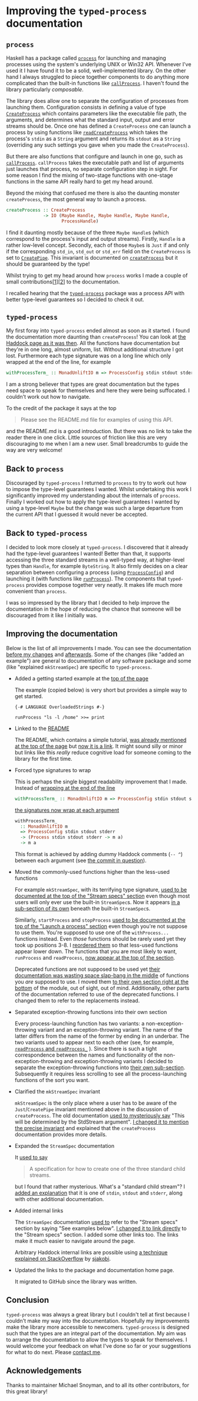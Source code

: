 # Improving the `typed-process` documentation

## `process`

Haskell has a package called
[`process`](https://hackage.haskell.org/package/process) for launching
and managing processes using the system's underlying UNIX or Win32
API.  Whenever I've used it I have found it to be a solid,
well-implemented library.  On the other hand I always struggled to
piece together components to do anything more complicated than the
built-in functions like
[`callProcess`](https://hackage.haskell.org/package/process-1.6.13.2/docs/System-Process.html#v:callProcess).
I haven't found the library particularly *composable*.

The library does allow one to separate the configuration of processes
from launching them.  Configuration consists in defining a value of
type
[`CreateProcess`](https://hackage.haskell.org/package/process-1.6.13.2/docs/System-Process.html#t:CreateProcess)
which contains parameters like the executable file path, the
arguments, and determines what the standard input, output and error
streams should be.  Once one has defined a `CreateProcess` one can
launch a process by using functions like
[`readCreateProcess`](https://hackage.haskell.org/package/process-1.6.13.2/docs/System-Process.html#v:readCreateProcess)
which takes the process's `stdin` as a `String` argument and returns
its `stdout` as a `String` (overriding any such settings you gave when
you made the `CreateProcess`).

But there are also functions that configure and launch in one go, such
as
[`callProcess`](https://hackage.haskell.org/package/process-1.6.13.2/docs/src/System.Process.html#callProcess).
`callProcess` takes the executable path and list of arguments just
launches that process, no separate configuration step in sight.  For
some reason I find the mixing of two-stage functions with one-stage
functions in the same API really hard to get my head around.

Beyond the mixing that confused me there is also the daunting monster
`createProcess`, the most general way to launch a process.

```haskell
createProcess :: CreateProcess
              -> IO (Maybe Handle, Maybe Handle, Maybe Handle,
                     ProcessHandle)
```

I find it daunting mostly because of the three `Maybe Handle`s (which
correspond to the process's input and output streams).  Firstly,
`Handle` is a rather low-level concept.  Secondly, each of those
`Maybe`s is `Just` if and only if the corresponding `std_in`,
`std_out` or `std_err` field on the `CreateProcess` is set to
[`CreatePipe`](https://hackage.haskell.org/package/process-1.6.13.2/docs/System-Process.html#v:CreatePipe).
This invariant is documented on
[`createProcess`](https://hackage.haskell.org/package/process-1.6.13.2/docs/System-Process.html#v:createProcess)
but it should be guaranteed by the type!

Whilst trying to get my head around how `process` works I made a
couple of small
contributions[[1](https://github.com/haskell/process/pull/194/files)][[2](https://github.com/haskell/process/pull/193/files)]
to the documentation.

I recalled hearing that the
[`typed-process`](https://hackage.haskell.org/package/typed-process)
package was a process API with better type-level guarantees so I
decided to check it out.

## `typed-process`

My first foray into `typed-process` ended almost as soon as it
started.  I found the documentation more daunting than
`createProcess`!  You can look at [the Haddock page as it was
then](https://hackage.haskell.org/package/typed-process-0.2.6.0/docs/System-Process-Typed.html).
All the functions have documentation but they're in one long, almost
uniform, list.  Without additional structure I got lost.  Furthermore
each type signature was on a long line which only wrapped at the end
of the line, for example

```haskell
withProcessTerm_ :: MonadUnliftIO m => ProcessConfig stdin stdout stderr -> (Process stdin stdout stderr -> m a) -> m a
```

I am a strong believer that types are great documentation but the
types need space to speak for themselves and here they were being
suffocated.  I couldn't work out how to navigate.

To the credit of the package it says at the top

> Please see the README.md file for examples of using this API.

and the README.md is a good introduction.  But there was no link to
take the reader there in one click.  Little sources of friction like
this are very discouraging to me when I am a new user.  Small
breadcrumbs to guide the way are very welcome!

## Back to `process`

Discouraged by `typed-process` I returned to `process` to try to work
out how to impose the type-level guarantees I wanted.  Whilst
undertaking this work I significantly improved my understanding about
the internals of `process`.  Finally I worked out how to apply the
type-level guarantees I wanted by using a type-level `Maybe` but the
change was such a large departure from the current API that I guessed
it would never be accepted.

## Back to `typed-process`

I decided to look more closely at `typed-process`. I discovered that
it already had the type-level guarantees I wanted!  Better than that,
it supports accessing the three standard streams in a well-typed way,
at higher-level types than `Handle`, for example `ByteString`.  It
also firmly decides on a clear separation between configuring a
process (using
[`ProcessConfig`](https://hackage.haskell.org/package/typed-process-0.2.6.0/docs/System-Process-Typed.html#t:ProcessConfig))
and launching it (with functions like
[`runProcess`](https://hackage.haskell.org/package/typed-process-0.2.6.0/docs/System-Process-Typed.html#v:runProcess)).
The components that `typed-process` provides compose together very
neatly.  It makes life much more convenient than `process`.

I was so impressed by the library that I decided to help improve the
documentation in the hope of reducing the chance that someone will be
discouraged from it like I initially was.

## Improving the documentation

Below is the list of all improvements I made.  You can see the
documentation [before my
changes](https://hackage.haskell.org/package/typed-process-0.2.6.0/docs/System-Process-Typed.html)
and
[afterwards](https://hackage.haskell.org/package/typed-process-0.2.6.3/docs/System-Process-Typed.html).
Some of the changes (like "added an example") are general to
documentation of any software package and some (like "explained
`mkStreamSpec`) are specific to `typed-process`.

* Added a getting started example at the [top of the
  page](https://hackage.haskell.org/package/typed-process-0.2.6.3/docs/System-Process-Typed.html)

  The example (copied below) is very short but provides a simple way
  to get started.

  ```
  {-# LANGUAGE OverloadedStrings #-}

  runProcess "ls -l /home" >>= print
  ```

* Linked to the [README](https://github.com/fpco/typed-process#readme)

  The README, which contains a simple tutorial, [was already mentioned
  at the top of the
  page](https://hackage.haskell.org/package/typed-process-0.2.6.0/docs/System-Process-Typed.html)
  but [now it is a
  link](https://hackage.haskell.org/package/typed-process-0.2.6.3/docs/System-Process-Typed.html).
  It might sound silly or minor but links like this *really* reduce
  cognitive load for someone coming to the library for the first time.

* Forced type signatures to wrap

  This is perhaps the single biggest readability improvement that I
  made.  Instead of [wrapping at the end of the
  line](https://hackage.haskell.org/package/typed-process-0.2.6.0/docs/System-Process-Typed.html#v:withProcessTerm_)

  ```haskell
  withProcessTerm_ :: MonadUnliftIO m => ProcessConfig stdin stdout stderr -> (Process stdin stdout stderr -> m a) -> m a
  ```

  [the signatures now wrap at each
  argument](https://hackage.haskell.org/package/typed-process-0.2.6.3/docs/System-Process-Typed.html#v:withProcessTerm_)

  ```haskell
  withProcessTerm_
    :: MonadUnliftIO m
    => ProcessConfig stdin stdout stderr
    -> (Process stdin stdout stderr -> m a)
    -> m a
  ```

  This format is achieved by adding dummy Haddock comments (`-- ^`)
  between each argument (see [the commit in
  question](https://github.com/fpco/typed-process/commit/9eceb7bcc7c690c1933c9216f33c74913e613d1e#diff-eb95c5fd1cdf7d1916480924a11a3cfe7f450570d2fc1dacd3d4b5d183de7031)).

* Moved the commonly-used functions higher than the less-used
  functions

  For example `mkStreamSpec`, with its terrifying type signature,
  [used to be documented at the top of the "Stream specs"
  section](https://hackage.haskell.org/package/typed-process-0.2.6.0/docs/System-Process-Typed.html#g:5)
  even though most users will only ever use the built-in
  `StreamSpec`s.  Now it appears [in a sub-section of its
  own](https://hackage.haskell.org/package/typed-process-0.2.6.3/docs/System-Process-Typed.html#g:7)
  beneath the built-in `StreamSpec`s.

  Similarly, `startProcess` and `stopProcess` [used to be documented
  at the top of the "Launch a process"
  section](https://hackage.haskell.org/package/typed-process-0.2.6.0/docs/System-Process-Typed.html#g:6)
  even though you're not suppose to use them.  You're supposed to use
  one of the `withProcess...` functions instead.  Even *those*
  functions should be rarely used yet they took up positions 3-8.  I
  [reordered
  them](https://hackage.haskell.org/package/typed-process-0.2.6.3/docs/System-Process-Typed.html#v:withProcessWait)
  so that less-used functions appear lower down.  The functions that
  you are most likely to want, `runProcess` and `readProcess`, [now
  appear at the top of the
  section](https://hackage.haskell.org/package/typed-process-0.2.6.3/docs/System-Process-Typed.html#g:8).

  Deprecated functions are not supposed to be used yet [their
  documentation was wasting space slap-bang in the
  middle](https://hackage.haskell.org/package/typed-process-0.2.6.0/docs/System-Process-Typed.html#v:withProcess)
  of functions you *are* supposed to use.  I moved them [to their own
  section right at the
  bottom](https://hackage.haskell.org/package/typed-process-0.2.6.3/docs/System-Process-Typed.html#g:15)
  of the module, out of sight, out of mind.  Additionally, other parts
  of the documentation referred to use of the deprecated functions.  I
  changed them to refer to the replacements instead.

* Separated exception-throwing functions into their own section

  Every process-launching function has two variants: a
  non-exception-throwing variant and an exception-throwing variant.
  The name of the latter differs from the name of the former by ending
  in an underbar.  The two variants used to appear next to each other
  (see, for example, [`readProcess` and
  `readProcess_`](https://hackage.haskell.org/package/typed-process-0.2.6.0/docs/System-Process-Typed.html#v:readProcess)
  ).  Since there is such a tight correspondence between the names and
  functionality of the non-exception-throwing and exception-throwing
  variants I decided to separate the exception-throwing functions into
  [their own
  sub-section](https://hackage.haskell.org/package/typed-process-0.2.6.3/docs/System-Process-Typed.html#g:9).
  Subsequently it requires less scrolling to see all the process-launching
  functions of the sort you want.

* Clarified the `mkStreamSpec` invariant

  `mkStreamSpec` is the only place where a user has to be aware of the
  `Just`/`CreatePipe` invariant mentioned above in the discussion of
  `createProcess`.  The old documentation [used to mysteriously
  say](https://hackage.haskell.org/package/typed-process-0.2.6.0/docs/System-Process-Typed.html#v:mkStreamSpec)
  "This will be determined by the StdStream argument".  [I changed it
  to mention the precise
  invariant](https://hackage.haskell.org/package/typed-process-0.2.6.3/docs/System-Process-Typed.html#v:mkStreamSpec)
  and explained that the `createProcess` documentation provides more
  details.

* Expanded the `StreamSpec` documentation

  It [used to
  say](https://hackage.haskell.org/package/typed-process-0.2.6.0/docs/System-Process-Typed.html#t:StreamSpec)

  > A specification for how to create one of the three standard child
  > streams.

  but I found that rather mysterious.  What's a "standard child
  stream"?  I [added an
  explanation](https://hackage.haskell.org/package/typed-process-0.2.6.3/docs/System-Process-Typed.html#t:StreamSpec)
  that it is one of `stdin`, `stdout` and `stderr`, along with other
  additional documentation.

* Added internal links

  The `StreamSpec` documentation [used
  to](https://hackage.haskell.org/package/typed-process-0.2.6.0/docs/System-Process-Typed.html#t:StreamSpec)
  refer to the "Stream specs" section by saying "See examples below".
  [I changed it to link
  directly](https://hackage.haskell.org/package/typed-process-0.2.6.3/docs/System-Process-Typed.html#t:StreamSpec)
  to the "Stream specs" section.  I added some other links too.  The
  links make it much easier to navigate around the page.

  Arbitrary Haddock internal links are possible using [a technique
  explained on
  StackOverflow](https://stackoverflow.com/questions/51572074/how-to-link-to-a-named-chunk-of-documentation-in-haddock/69424633#69424633)
  by [sjakobi](https://stackoverflow.com/users/1013393/sjakobi).


* Updated the links to the package and documentation home page.

  It migrated to GitHub since the library was written.

## Conclusion

`typed-process` was always a great library but I couldn't tell at
first because I couldn't make my way into the documentation.
Hopefully my improvements make the library more accessible to
newcomers.  `typed-process` is designed such that the types are an
integral part of the documentation.  My aim was to arrange the
documentation to allow the types to speak for themselves.
I would welcome your feedback on what I've done so far or
your suggestions for what to do next.  Please [contact
me](http://web.jaguarpaw.co.uk/~tom/contact/).

## Acknowledgements

Thanks to maintainer Michael Snoyman, and to all its other
contributors, for this great library!
